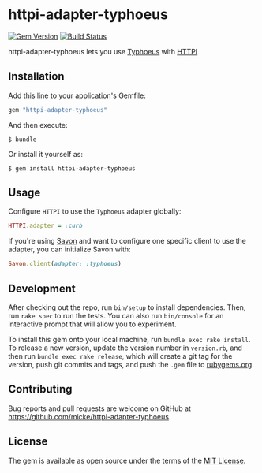 # httpi-adapter-typhoeus

[![Gem Version](https://badge.fury.io/rb/httpi-adapter-typhoeus.svg)](https://badge.fury.io/rb/httpi-adapter-typhoeus)
[![Build Status](https://travis-ci.org/apoex/httpi-adapter-typhoeus.svg?branch=master)](https://travis-ci.org/apoex/httpi-adapter-typhoeus)

httpi-adapter-typhoeus lets you use [Typhoeus](https://github.com/typhoeus/typhoeus) with [HTTPI](https://github.com/savonrb/httpi)

## Installation

Add this line to your application's Gemfile:

```ruby
gem "httpi-adapter-typhoeus"
```

And then execute:

    $ bundle

Or install it yourself as:

    $ gem install httpi-adapter-typhoeus

## Usage

Configure `HTTPI` to use the `Typhoeus` adapter globally:

```ruby
HTTPI.adapter = :curb
```

If you're using [Savon](https://github.com/savonrb/savon) and want to configure one specific
client to use the adapter, you can initialize Savon with:

```ruby
Savon.client(adapter: :typhoeus)
```

## Development

After checking out the repo, run `bin/setup` to install dependencies. Then, run `rake spec` to run the tests. You can also run `bin/console` for an interactive prompt that will allow you to experiment.

To install this gem onto your local machine, run `bundle exec rake install`. To release a new version, update the version number in `version.rb`, and then run `bundle exec rake release`, which will create a git tag for the version, push git commits and tags, and push the `.gem` file to [rubygems.org](https://rubygems.org).

## Contributing

Bug reports and pull requests are welcome on GitHub at https://github.com/micke/httpi-adapter-typhoeus.

## License

The gem is available as open source under the terms of the [MIT License](https://opensource.org/licenses/MIT).
